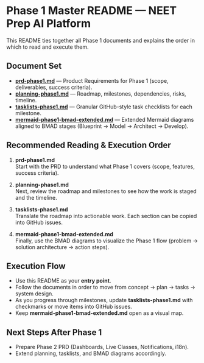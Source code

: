 # Phase 1 Master README — NEET Prep AI Platform

This README ties together all Phase 1 documents and explains the order in which to read and execute them.

## Document Set

- **[prd-phase1.md](./prd-phase1.md)** — Product Requirements for Phase 1 (scope, deliverables, success criteria).
- **[planning-phase1.md](./planning-phase1.md)** — Roadmap, milestones, dependencies, risks, timeline.
- **[tasklists-phase1.md](./tasklists-phase1.md)** — Granular GitHub-style task checklists for each milestone.
- **[mermaid-phase1-bmad-extended.md](./mermaid-phase1-bmad-extended.md)** — Extended Mermaid diagrams aligned to BMAD stages (Blueprint → Model → Architect → Develop).

## Recommended Reading & Execution Order

1. **prd-phase1.md**  
   Start with the PRD to understand what Phase 1 covers (scope, features, success criteria).

2. **planning-phase1.md**  
   Next, review the roadmap and milestones to see how the work is staged and the timeline.

3. **tasklists-phase1.md**  
   Translate the roadmap into actionable work. Each section can be copied into GitHub issues.

4. **mermaid-phase1-bmad-extended.md**  
   Finally, use the BMAD diagrams to visualize the Phase 1 flow (problem → solution architecture → action steps).

## Execution Flow

- Use this README as your **entry point**.
- Follow the documents in order to move from concept → plan → tasks → system design.
- As you progress through milestones, update **tasklists-phase1.md** with checkmarks or move items into GitHub issues.
- Keep **mermaid-phase1-bmad-extended.md** open as a visual map.

## Next Steps After Phase 1

- Prepare Phase 2 PRD (Dashboards, Live Classes, Notifications, i18n).
- Extend planning, tasklists, and BMAD diagrams accordingly.
